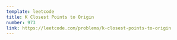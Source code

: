 ```yaml
---
template: leetcode
title: K Closest Points to Origin
number: 973
link: https://leetcode.com/problems/k-closest-points-to-origin
---
```

